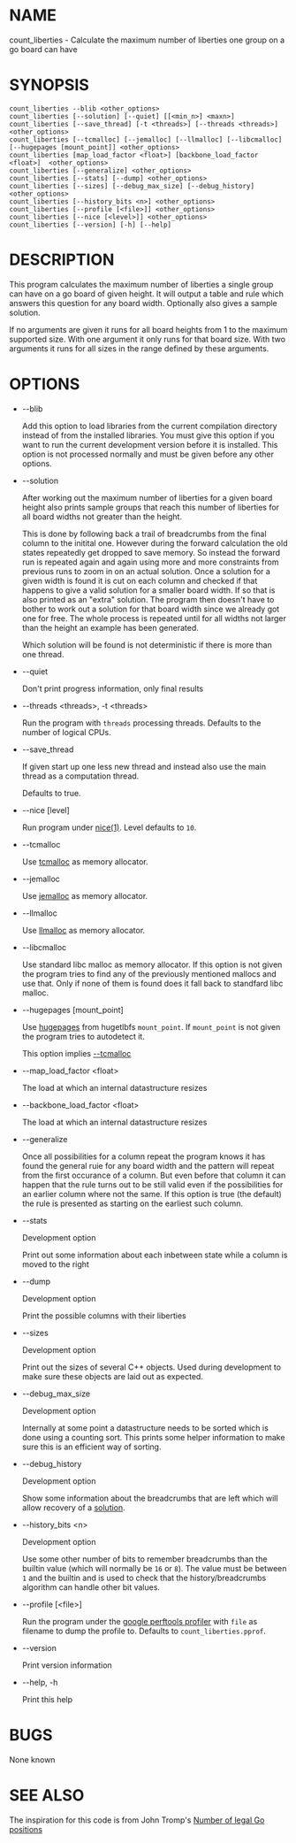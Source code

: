 # NAME

count\_liberties - Calculate the maximum number of liberties one group on a go board can have

# SYNOPSIS

    count_liberties --blib <other_options>
    count_liberties [--solution] [--quiet] [[<min_n>] <maxn>]
    count_liberties [--save_thread] [-t <threads>] [--threads <threads>] <other_options>
    count_liberties [--tcmalloc] [--jemalloc] [--llmalloc] [--libcmalloc] [--hugepages [mount_point]] <other_options>
    count_liberties [map_load_factor <float>] [backbone_load_factor <float>]  <other_options>
    count_liberties [--generalize] <other_options>
    count_liberties [--stats] [--dump] <other_options>
    count_liberties [--sizes] [--debug_max_size] [--debug_history] <other_options>
    count_liberties [--history_bits <n>] <other_options>
    count_liberties [--profile [<file>]] <other_options>
    count_liberties [--nice [<level>]] <other_options>
    count_liberties [--version] [-h] [--help]

# DESCRIPTION

This program calculates the maximum number of liberties a single group can have on a go board of given height. It will output a table and rule which answers this question for any board width. Optionally also gives a sample solution.

If no arguments are given it runs for all board heights from 1 to the maximum supported size. With one argument it only runs for that board size. With two arguments it runs for all sizes in the range defined by these arguments.

# OPTIONS

- --blib

    Add this option to load libraries from the current compilation directory instead of from the installed libraries. You must give this option if you want to run the current development version before it is installed. This option is not processed normally and must be given before any other options.

- --solution

    After working out the maximum number of liberties for a given board height also prints sample groups that reach this number of liberties for all board widths not greater than the height.

    This is done by following back a trail of breadcrumbs from the final column to the initital one. However during the forward calculation the old states repeatedly get dropped to save memory. So instead the forward run is repeated again and again using more and more constraints from previous runs to zoom in on an actual solution. Once a solution for a given width is found it is cut on each column and checked if that happens to give a valid solution for a smaller board width. If so that is also printed as an "extra" solution. The program then doesn't have to bother to work out a solution for that board width since we already got one for free. The whole process is repeated until for all widths not larger than the height an example has been generated.

    Which solution will be found is not deterministic if there is more than one thread.

- --quiet

    Don't print progress information, only final results

- --threads &lt;threads>, -t &lt;threads>

    Run the program with `threads` processing threads. Defaults to the number of logical CPUs.

- --save\_thread

    If given start up one less new thread and instead also use the main thread as a computation thread.

    Defaults to true.

- --nice \[level\]

    Run program under [nice(1)](http://man.he.net/man1/nice). Level defaults to `10`.

- --tcmalloc

    Use [tcmalloc](http://goog-perftools.sourceforge.net/doc/tcmalloc.html) as memory allocator.

- --jemalloc

    Use [jemalloc](http://jemalloc.net/) as memory allocator.

- --llmalloc

    Use [llmalloc](https://locklessinc.com/install_linux.shtml) as memory allocator.

- --libcmalloc

    Use standard libc malloc as memory allocator. If this option is not given the program tries to find any of the previously mentioned mallocs and use that. Only if none of them is found does it fall back to standfard libc malloc.

- --hugepages \[mount\_point\]

    Use [hugepages](https://www.kernel.org/doc/Documentation/vm/hugetlbpage.txt) from hugetlbfs `mount_point`. If `mount_point` is not given the program tries to autodetect it.

    This option implies [--tcmalloc](#tcmalloc)

- --map\_load\_factor &lt;float>

    The load at which an internal datastructure resizes

- --backbone\_load\_factor &lt;float>

    The load at which an internal datastructure resizes

- --generalize

    Once all possibilities for a column repeat the program knows it has found the general ruie for any board width and the pattern will repeat from the first occurance of a column. But even before that column it can happen that the rule turns out to be still valid even if the possibilities for an earlier column where not the same. If this option is true (the default) the rule is presented as starting on the earliest such column.

- --stats

    Development option

    Print out some information about each inbetween state while a column is moved to the right

- --dump

    Development option

    Print the possible columns with their liberties

- --sizes

    Development option

    Print out the sizes of several C++ objects. Used during development to make sure these objects are laid out as expected.

- --debug\_max\_size

    Development option

    Internally at some point a datastructure needs to be sorted which is done using a counting sort. This prints some helper information to make sure this is an efficient way of sorting.

- --debug\_history

    Development option

    Show some information about the breadcrumbs that are left which will allow recovery of a [solution](#solution).

- --history\_bits &lt;n>

    Development option

    Use some other number of bits to remember breadcrumbs than the builtin value (which will normally be `16` or `8`). The value must be between `1` and the builtin and is used to check that the history/breadcrumbs algorithm can handle other bit values.

- --profile \[&lt;file>\]

    Run the program under the [google perftools profiler](http://goog-perftools.sourceforge.net/doc/cpu_profiler.html) with `file` as filename to dump the profile to. Defaults to `count_liberties.pprof`.

- --version

    Print version information

- --help, -h

    Print this help

# BUGS

None known

# SEE ALSO

The inspiration for this code is from John Tromp's [Number of legal Go positions](https://tromp.github.io/go/legal.html)

